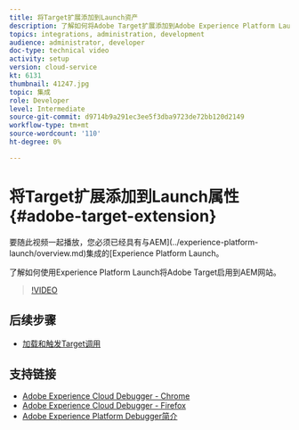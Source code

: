 ```yaml
---
title: 将Target扩展添加到Launch资产
description: 了解如何将Adobe Target扩展添加到Adobe Experience Platform Launch资产。
topics: integrations, administration, development
audience: administrator, developer
doc-type: technical video
activity: setup
version: cloud-service
kt: 6131
thumbnail: 41247.jpg
topic: 集成
role: Developer
level: Intermediate
source-git-commit: d9714b9a291ec3ee5f3dba9723de72bb120d2149
workflow-type: tm+mt
source-wordcount: '110'
ht-degree: 0%

---
```



# 将Target扩展添加到Launch属性{#adobe-target-extension}

要随此视频一起播放，您必须已经具有与AEM](../experience-platform-launch/overview.md)集成的[Experience Platform Launch。

了解如何使用Experience Platform Launch将Adobe Target启用到AEM网站。

>[!VIDEO](https://video.tv.adobe.com/v/41247?quality=12&learn=on)

## 后续步骤

+ [加载和触发Target调用](./load-and-fire-target.md)

## 支持链接

+ [Adobe Experience Cloud Debugger - Chrome](https://chrome.google.com/webstore/detail/adobe-experience-cloud-de/ocdmogmohccmeicdhlhhgepeaijenapj)
+ [Adobe Experience Cloud Debugger - Firefox](https://addons.mozilla.org/en-US/firefox/addon/adobe-experience-platform-dbg/)
+ [Adobe Experience Platform Debugger简介](https://docs.adobe.com/content/help/en/platform-learn/tutorials/data-ingestion/web-sdk/introduction-to-the-experience-platform-debugger.html)